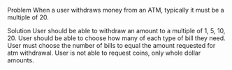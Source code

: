 Problem
When a user withdraws money from an ATM, typically it must be a multiple of 20. 

Solution
User should be able to withdraw an amount to a multiple of 1, 5, 10, 20.
User should be able to choose how many of each type of bill they need.
User must choose the number of bills to equal the amount requested for atm withdrawal.
User is not able to request coins, only whole dollar amounts.